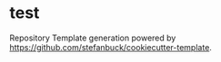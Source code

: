 # test

Repository Template generation powered by https://github.com/stefanbuck/cookiecutter-template.